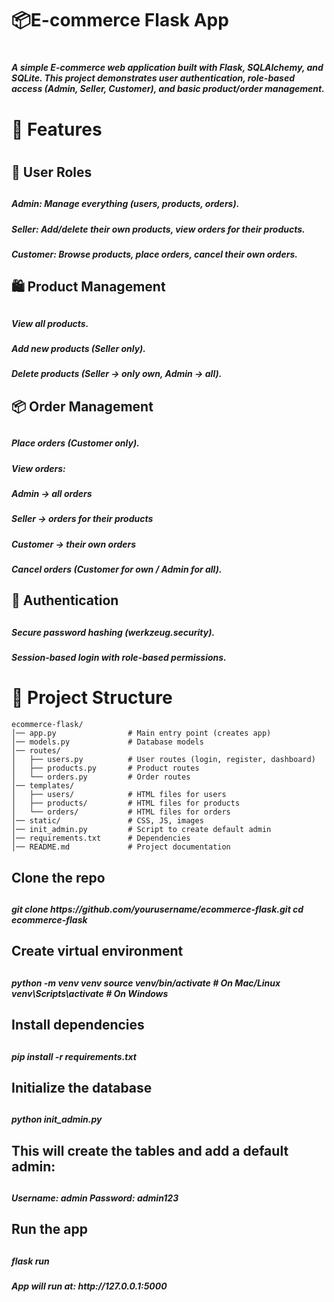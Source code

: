 <H1>📦E-commerce Flask App<H1>

<H5>A simple E-commerce web application built with Flask, SQLAlchemy, and SQLite.
This project demonstrates user authentication, role-based access (Admin, Seller, Customer), and basic product/order management.<H5>

<H1>🚀 Features<H1>
<H2>👤 User Roles<H2>
<H5>Admin: Manage everything (users, products, orders).<H5>
<H5>Seller: Add/delete their own products, view orders for their products.<H5>
<H5>Customer: Browse products, place orders, cancel their own orders.<H5>


<H2>🛍 Product Management<H2>
<H5>View all products.<H5>
<H5>Add new products (Seller only).<H5>
<H5>Delete products (Seller → only own, Admin → all).<H5>


<H2>📦 Order Management<H2>
<H5>Place orders (Customer only).<H5>
<H5>View orders:<H5>
<H5>Admin → all orders<H5>
<H5>Seller → orders for their products<H5>
<H5>Customer → their own orders<H5>
<H5>Cancel orders (Customer for own / Admin for all).<H5>


<H2>🔐 Authentication<H2>
<H5>Secure password hashing (werkzeug.security).<H5>
<H5>Session-based login with role-based permissions.<H5>


# 📂 Project Structure

```text
ecommerce-flask/
│── app.py                # Main entry point (creates app)
│── models.py             # Database models
│── routes/
│   ├── users.py          # User routes (login, register, dashboard)
│   ├── products.py       # Product routes
│   └── orders.py         # Order routes
│── templates/
│   ├── users/            # HTML files for users
│   ├── products/         # HTML files for products
│   └── orders/           # HTML files for orders
│── static/               # CSS, JS, images
│── init_admin.py         # Script to create default admin
│── requirements.txt      # Dependencies
│── README.md             # Project documentation
```


<H2>Clone the repo<H2>

<H5>git clone https://github.com/yourusername/ecommerce-flask.git
cd ecommerce-flask<H5>


<H2>Create virtual environment<H2>

<H5>python -m venv venv
source venv/bin/activate   # On Mac/Linux
venv\Scripts\activate      # On Windows<H5>


<H2>Install dependencies<H2>

<H5>pip install -r requirements.txt<H5>


<H2>Initialize the database<H2>

<H5>python init_admin.py<H5>


<H2>This will create the tables and add a default admin:<H2>

<H5>Username: admin
Password: admin123<H5>


<H2>Run the app<H2>

<H5>flask run<H5>


<H5>App will run at: http://127.0.0.1:5000<H5>

